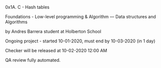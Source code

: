 0x1A. C - Hash tables

Foundations - Low-level programming & Algorithm ― Data structures and Algorithms

by Andres Barrera student at Holberton School

Ongoing project - started 10-01-2020, must end by 10-03-2020 (in 1 day) 

Checker will be released at 10-02-2020 12:00 AM

QA review fully automated. 